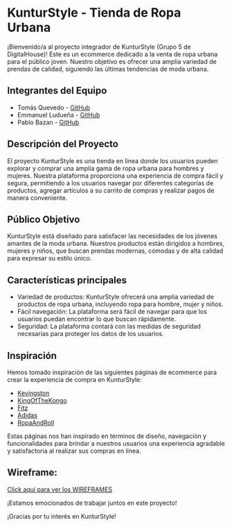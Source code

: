 # KunturStyle - Tienda de Ropa Urbana

¡Bienvenido/a al proyecto integrador de KunturStyle (Grupo 5 de DigitalHouse)! Este es un ecommerce dedicado a la venta de ropa urbana para el público joven. Nuestro objetivo es ofrecer una amplia variedad de prendas de calidad, siguiendo las últimas tendencias de moda urbana.

## __Integrantes del Equipo__

- Tomás Quevedo - [GitHub](https://github.com/DovekART)
- Emmanuel Ludueña - [GitHub](https://github.com/emmaludue22)
- Pablo Bazan - [GitHub](https://github.com/RebornOTD)

## __Descripción del Proyecto__

El proyecto KunturStyle es una tienda en línea donde los usuarios pueden explorar y comprar una amplia gama de ropa urbana para hombres y mujeres. Nuestra plataforma proporciona una experiencia de compra fácil y segura, permitiendo a los usuarios navegar por diferentes categorías de productos, agregar artículos a su carrito de compras y realizar pagos de manera conveniente.

## __Público Objetivo__

KunturStyle está diseñado para satisfacer las necesidades de los jóvenes amantes de la moda urbana. Nuestros productos están dirigidos a hombres, mujeres y niños, que buscan prendas modernas, cómodas y de alta calidad para expresar su estilo único.

## __Características principales__

- Variedad de productos: KunturStyle ofrecerá una amplia variedad de productos de ropa urbana, incluyendo ropa para hombre, mujer y niños.
- Fácil navegación: La plataforma será fácil de navegar para que los usuarios puedan encontrar lo que buscan rápidamente.
- Seguridad: La plataforma contará con las medidas de seguridad necesarias para proteger los datos de los usuarios.

## __Inspiración__

Hemos tomado inspiración de las siguientes páginas de ecommerce para crear la experiencia de compra en KunturStyle:

- [Kevingston](https://www.kevingston.com/)
- [KingOfTheKongo](https://www.kingofthekongo.com.ar/)
- [Fitz](https://www.fitz.com.ar/)
- [Adidas](https://www.adidas.com.ar/)
- [RopaAndRoll](https://www.ropaandroll.com/)

Estas páginas nos han inspirado en términos de diseño, navegación y funcionalidades para brindar a nuestros usuarios una experiencia agradable y satisfactoria al realizar sus compras en línea.

##  __Wireframe:__

[Click aquí para ver los WIREFRAMES](WireFrame/WIREFRAME.MD)

¡Estamos emocionados de trabajar juntos en este proyecto!

¡Gracias por tu interés en KunturStyle!
